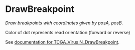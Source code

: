 # DrawBreakpoint

*Draw breakpoints with coordinates given by posA, posB.*

Color of dot represents read orientation (forward or reverse)

See [documentation for TCGA_Virus N_DrawBreakpoint](https://github.com/ding-lab/BreakPointSurveyor/tree/master/N_DrawBreakpoint).
